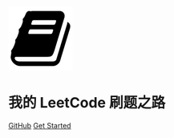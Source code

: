 ![logo](./_media/book.svg)

# 我的 LeetCode 刷题之路

[GitHub](https://github.com/Acgoto)
[Get Started](#我的LeetCode刷题之路)